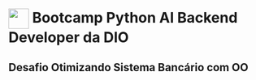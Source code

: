 <h1>
    <a href="https://www.dio.me/">
     <img align="center" width="40px" src="https://hermes.digitalinnovation.one/assets/diome/logo-minimized.png"></a>
    <span> Bootcamp Python AI Backend Developer da DIO</span>
</h1>

## Desafio Otimizando Sistema Bancário com OO
